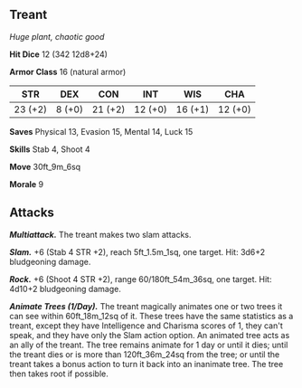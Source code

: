 ## Treant

*Huge plant, chaotic good*

**Hit Dice** 12 (342 12d8+24)

**Armor Class** 16 (natural armor)

| STR     | DEX     | CON     | INT     | WIS     | CHA     |
|---------|---------|---------|---------|---------|---------|
| 23 (+2) |  8 (+0) | 21 (+2) | 12 (+0) | 16 (+1) | 12 (+0) |

**Saves** Physical 13, Evasion 15, Mental 14, Luck 15

**Skills** Stab 4, Shoot 4

**Move** 30ft_9m_6sq

**Morale** 9

## Attacks

***Multiattack.*** The treant makes two slam attacks.

***Slam.*** +6 (Stab 4 STR +2), reach 5ft_1.5m_1sq, one target. Hit: 3d6+2 bludgeoning damage.

***Rock.*** +6 (Shoot 4 STR +2), range 60/180ft_54m_36sq, one target. Hit: 4d10+2 bludgeoning damage.

***Animate Trees (1/Day).*** The treant magically animates one or two trees it can see within 60ft_18m_12sq of it. These trees have the same statistics as a treant, except they have Intelligence and Charisma scores of 1, they can't speak, and they have only the Slam action option. An animated tree acts as an ally of the treant. The tree remains animate for 1 day or until it dies; until the treant dies or is more than 120ft_36m_24sq from the tree; or until the treant takes a bonus action to turn it back into an inanimate tree. The tree then takes root if possible.

